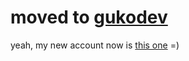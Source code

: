 # moved to [gukodev](https://github.com/gukodev)

yeah, my new account now is [this one](https://github.com/gukodev) =)
